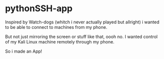 # pythonSSH-app
Inspired by Watch-dogs (whitch i never actually played but allright) i wanted to be able to connect to machines from my phone.

But not just mirroring the screen or stuff like that, oooh no. I wanted control of my Kali Linux machine remotely through my phone.

So i made an App!
